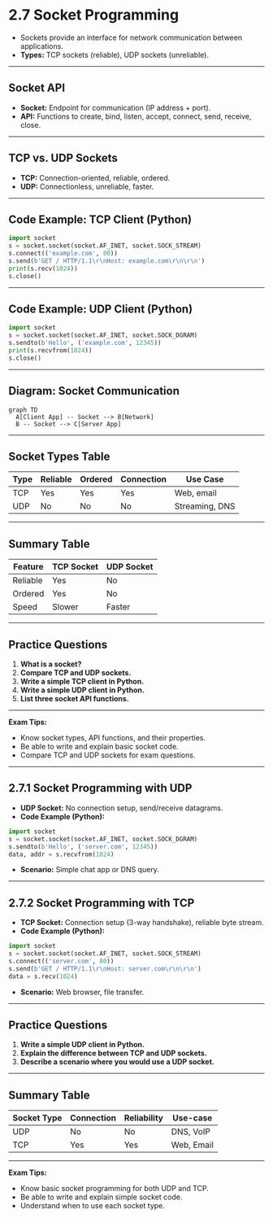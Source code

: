 # 2.7 Socket Programming

- Sockets provide an interface for network communication between applications.
- **Types:** TCP sockets (reliable), UDP sockets (unreliable).

---

## Socket API
- **Socket:** Endpoint for communication (IP address + port).
- **API:** Functions to create, bind, listen, accept, connect, send, receive, close.

---

## TCP vs. UDP Sockets
- **TCP:** Connection-oriented, reliable, ordered.
- **UDP:** Connectionless, unreliable, faster.

---

## Code Example: TCP Client (Python)
```python
import socket
s = socket.socket(socket.AF_INET, socket.SOCK_STREAM)
s.connect(('example.com', 80))
s.send(b'GET / HTTP/1.1\r\nHost: example.com\r\n\r\n')
print(s.recv(1024))
s.close()
```

---

## Code Example: UDP Client (Python)
```python
import socket
s = socket.socket(socket.AF_INET, socket.SOCK_DGRAM)
s.sendto(b'Hello', ('example.com', 12345))
print(s.recvfrom(1024))
s.close()
```

---

## Diagram: Socket Communication
```mermaid
graph TD
  A[Client App] -- Socket --> B[Network]
  B -- Socket --> C[Server App]
```

---

## Socket Types Table
| Type   | Reliable | Ordered | Connection | Use Case      |
|--------|----------|---------|------------|--------------|
| TCP    | Yes      | Yes     | Yes        | Web, email    |
| UDP    | No       | No      | No         | Streaming, DNS|

---

## Summary Table
| Feature   | TCP Socket | UDP Socket |
|-----------|------------|------------|
| Reliable  | Yes        | No         |
| Ordered   | Yes        | No         |
| Speed     | Slower     | Faster     |

---

## Practice Questions
1. **What is a socket?**
2. **Compare TCP and UDP sockets.**
3. **Write a simple TCP client in Python.**
4. **Write a simple UDP client in Python.**
5. **List three socket API functions.**

---

**Exam Tips:**
- Know socket types, API functions, and their properties.
- Be able to write and explain basic socket code.
- Compare TCP and UDP sockets for exam questions.

---

## 2.7.1 Socket Programming with UDP
- **UDP Socket:** No connection setup, send/receive datagrams.
- **Code Example (Python):**
```python
import socket
s = socket.socket(socket.AF_INET, socket.SOCK_DGRAM)
s.sendto(b'Hello', ('server.com', 12345))
data, addr = s.recvfrom(1024)
```
- **Scenario:** Simple chat app or DNS query.

---

## 2.7.2 Socket Programming with TCP
- **TCP Socket:** Connection setup (3-way handshake), reliable byte stream.
- **Code Example (Python):**
```python
import socket
s = socket.socket(socket.AF_INET, socket.SOCK_STREAM)
s.connect(('server.com', 80))
s.send(b'GET / HTTP/1.1\r\nHost: server.com\r\n\r\n')
data = s.recv(1024)
```
- **Scenario:** Web browser, file transfer.

---

## Practice Questions
1. **Write a simple UDP client in Python.**
2. **Explain the difference between TCP and UDP sockets.**
3. **Describe a scenario where you would use a UDP socket.**

---

## Summary Table
| Socket Type | Connection | Reliability | Use-case      |
|-------------|------------|-------------|--------------|
| UDP         | No         | No          | DNS, VoIP    |
| TCP         | Yes        | Yes         | Web, Email   |

---

**Exam Tips:**
- Know basic socket programming for both UDP and TCP.
- Be able to write and explain simple socket code.
- Understand when to use each socket type. 